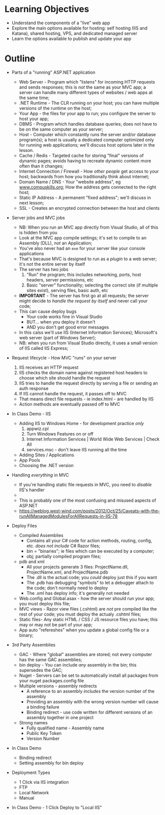 **Learning Objectives**
=======================
- Understand the components of a "live" web app
- Explore the main options available for hosting: self hosting (IIS and Katana), shared hosting, VPS, and dedicated managed server
- Learn the options available to publish and update your app

**Outline**
===========
- Parts of a "running" ASP.NET application
  - Web Server - Program which "listens" for incoming HTTP requests and sends responses; this is _not_ the same as your MVC app; a server can handle many different types of websites / web apps at the same time;
  - .NET Runtime - The CLR running on your host; you can have multiple versions of the runtime on the host;
  - Your App - the files for your app to run; you configure the server to host your app;
  - DBMS - Program which handles database queries; does not have to be on the same computer as your server;
  - Host - Computer which constantly runs the server and/or database program(s); a host is usually a dedicated computer optimized only for running web applications; we'll discuss host options later in the lesson.
  - Cache / Redis - Targeted cache for storing "final" versions of dynamic pages; avoids having to recreate dynamic content more often than it changes;
  - Internet Connection / Firewall - How _other people_ get access to your host; backwards from how you traditionally think about internet;
  - Domain Name / DNS - Your "website address", eg www.compuskills.org; How the address gets connected to the right host;
  - Static IP Address - A permanent "fixed address"; we'll discuss in next lesson;
  - SSL - Creates an encrypted connection between the host and clients

- Server jobs and MVC jobs
  - NB: When you run an MVC app directly from Visual Studio, all of this is hidden from you
  - Look at the MVC app compile settings; it's set to compile to an Assembly (DLL), _not_ an Application;
  - You've also never had an `exe` for your server like your console applications
  - That's because MVC is designed to run as a _plugin_ to a web server; it's not the entire server by itself
  - The server has two jobs
    1. "Run" the program; this includes networking, ports, host headers, server permissions, etc
    2. Basic "server" functionality; selecting the correct site (if multiple sites exist), serving files, basic auth, etc
  - **IMPORTANT** - The server has first go at all requests; the server might decide to _handle the request by itself_ and never call your code;
  - This can cause deploy bugs
    - Your code works fine in Visual Studio
    - BUT... when you deploy it doesn't
    - AND you don't get good error messages
  - In this calss we'll use IIS (Internet Information Services); Microsoft's web server (part of Windows Server);
  - NB: when you run from Visual Studio directly, it uses a small version of IIS called IIS Express;

- Request lifecycle - How MVC "runs" on your server
  1. IIS receives an HTTP request
  2. IIS checks the domain name against registered host headers to choose which site should handle the request
  3. IIS tries to handle the request directly by serving a file or sending an auth response
  4. If IIS cannot handle the request, it passes off to MVC

  - That means direct file requests - ie index.html - are handled by IIS
  - Action methods are eventually passed off to MVC

- In Class Demo - IIS
  - Adding IIS to Windows Home - for development practice _only_
    1. appwiz.cpl
    2. Turn Windows Features on or off
    3. Internet Information Services | World Wide Web Services | Check All
    4. services.msc - don't leave IIS running all the time
  - Adding Sites / Applications
  - App Pools
  - Choosing the .NET version

- Handling _everything_ in MVC
  - If you're handling static file requests in MVC, you need to _disable_ IIS's handler
  - <modules runAllManagedModulesForAllRequests="true" />
  - This is probably one of the most confusing and misused aspects of ASP.NET
  - https://weblog.west-wind.com/posts/2012/Oct/25/Caveats-with-the-runAllManagedModulesForAllRequests-in-IIS-78

- Deploy Files
  - Compiled Assemblies
    - Contains all your C# code for action methods, routing, config, etc.  _does not include_ C# Razor files;
    - bin = "binaries"; ie files which can be executed by a computer;
    - obj; partially compiled program files;
  - pdb and xml
    - All your projects generate 3 files: ProjectName.dll, ProjectName.xml, and ProjectName.pdb
    - The .dll is the actual code; you _could_ deploy just this if you want
    - The .pdb has debugging "symbols" to let a debugger attach to the code; don't normally need to deploy
    - The .xml has deploy info; it's generally not needed
  - Web.config and Global.asax - how the server should run your app; you must deploy this file;
  - MVC views - Razor view files (.cshtml) are _not_ pre compiled like the rest of your code; you must deploy the actualy .cshtml files;
  - Static files- Any static HTML / CSS / JS resource files you have; this may or may not be part of your app;
  - App auto "refereshes" when you update a global config file or a binary;

- 3rd Party Assemblies
  - GAC - Where "global" assemblies are stored; not every computer has the same GAC assemblies;
  - bin deploy - You can include _any_ assembly in the bin; this supersedes the GAC;
  - Nuget - Servers can be set to automatically install all packages from your nuget packages.config file
  - Multiple versions - assembly redirects
    - A reference to an assembly _includes_ the version number of the assembly
    - Providing an assembly with the wrong version number will cause a binding failure
    - Binding redirect - use code written for different versions of an assembly together in one project
  - Strong names
    - Fully qualified name - Assembly name
    - Public Key Token
    - Version Number

- In Class Demo
  - Binding redirect
  - Setting assembly for bin deploy

- Deployment Types
  - 1 Click via IIS integration
  - FTP
  - Local Network
  - Manual

- In Class Demo - 1 Click Deploy to "Local IIS"